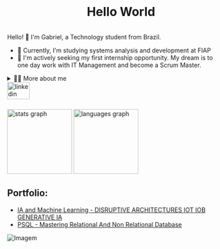 <div id="user-content-toc">
  <ul align="center">
    <summary><h1 style="display: inline-block">Hello World</h1></summary>
</div>


Hello! 👋 I'm Gabriel, a Technology student from Brazil.

* 📖 Currently, I'm studying systems analysis and development at FIAP
* 🔭 I'm actively seeking my first internship opportunity. My dream is to one day work with IT Management and become a Scrum Master.

<details>
  <summary>👨‍💻 More about me</summary>

  - 💬 I'm 18 years old and live in São Paulo. I'm proficient in English and Spanish. I have experience with Python, SQL, Big Data, Java, HTML, CSS, Scrum fundamentals, Chatbots, and React (all subjects from college).

  - ⚡ "I love studying and learning new things. I believe knowledge is like a key that opens infinite doors. I'm also passionate about music and playing games! I believe that our personal interests contribute to a more refined perception of things and problem-solving. :)
</details>
<div align="left">
  <a href="https://www.linkedin.com/in/gabriel-amâncio-b198a5266/" target="_blank">
    <img src="https://raw.githubusercontent.com/maurodesouza/profile-readme-generator/master/src/assets/icons/social/linkedin/default.svg" width="52" height="40" alt="linkedin logo"  />
    
  </a>
</div>

###

<div align="left">
  <img src="https://github-readme-stats.vercel.app/api?username=amancio-g08&hide_title=false&hide_rank=false&show_icons=true&include_all_commits=true&count_private=true&disable_animations=false&theme=merko&locale=en&hide_border=false" height="150" alt="stats graph"  />
  <img src="https://github-readme-stats.vercel.app/api/top-langs?username=amancio-g08&locale=en&hide_title=false&layout=compact&card_width=320&langs_count=5&theme=merko&hide_border=false" height="150" alt="languages graph"  />
</div>

###









## Portfolio:
- [IA and Machine Learning - DISRUPTIVE ARCHITECTURES IOT IOB GENERATIVE IA](https://github.com/amancio-g08/DISRUPTIVE-ARCHITECTURES-IOT-IOB-GENERATIVE-IA)
- [PSQL - Mastering Relational And Non Relational Database](https://github.com/amancio-g08/MASTERING-RELATIONAL-AND-NON-RELATIONAL-DATABASE)


<p align="left">
  <img align="center" src="https://github.com/VariableBee/VariableBee/assets/77739311/4e9f41af-6b57-49a7-b15a-74322e96b4d7" alt="Imagem">
</p>
